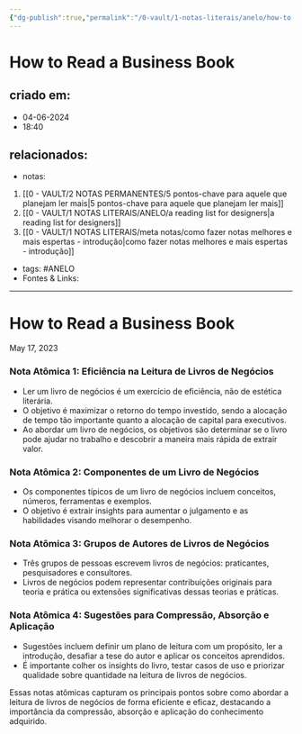 ```yaml
---
{"dg-publish":true,"permalink":"/0-vault/1-notas-literais/anelo/how-to-read-a-business-book/","tags":["ANELO"],"dgHomeLink":true,"dgShowLocalGraph":true,"dgShowFileTree":true,"dgEnableSearch":true}
---
```


# How to Read a Business Book

## criado em: 
- 04-06-2024
- 18:40
## relacionados:
- notas:
1. [[0 - VAULT/2 NOTAS PERMANENTES/5 pontos-chave para aquele que planejam ler mais\|5 pontos-chave para aquele que planejam ler mais]]
2. [[0 - VAULT/1 NOTAS LITERAIS/ANELO/a reading list for designers\|a reading list for designers]]
3. [[0 - VAULT/1 NOTAS LITERAIS/meta notas/como fazer notas melhores e mais espertas - introdução\|como fazer notas melhores e mais espertas - introdução]]
- tags: #ANELO 
- Fontes & Links: 
---


# How to Read a Business Book

May 17, 2023
### Nota Atômica 1: Eficiência na Leitura de Livros de Negócios
- Ler um livro de negócios é um exercício de eficiência, não de estética literária.
- O objetivo é maximizar o retorno do tempo investido, sendo a alocação de tempo tão importante quanto a alocação de capital para executivos.
- Ao abordar um livro de negócios, os objetivos são determinar se o livro pode ajudar no trabalho e descobrir a maneira mais rápida de extrair valor.

### Nota Atômica 2: Componentes de um Livro de Negócios
- Os componentes típicos de um livro de negócios incluem conceitos, números, ferramentas e exemplos.
- O objetivo é extrair insights para aumentar o julgamento e as habilidades visando melhorar o desempenho.

### Nota Atômica 3: Grupos de Autores de Livros de Negócios
- Três grupos de pessoas escrevem livros de negócios: praticantes, pesquisadores e consultores.
- Livros de negócios podem representar contribuições originais para teoria e prática ou extensões significativas dessas teorias e práticas.

### Nota Atômica 4: Sugestões para Compressão, Absorção e Aplicação
- Sugestões incluem definir um plano de leitura com um propósito, ler a introdução, desafiar a tese do autor e aplicar os conceitos aprendidos.
- É importante colher os insights do livro, testar casos de uso e priorizar qualidade sobre quantidade na leitura de livros de negócios.

Essas notas atômicas capturam os principais pontos sobre como abordar a leitura de livros de negócios de forma eficiente e eficaz, destacando a importância da compressão, absorção e aplicação do conhecimento adquirido.